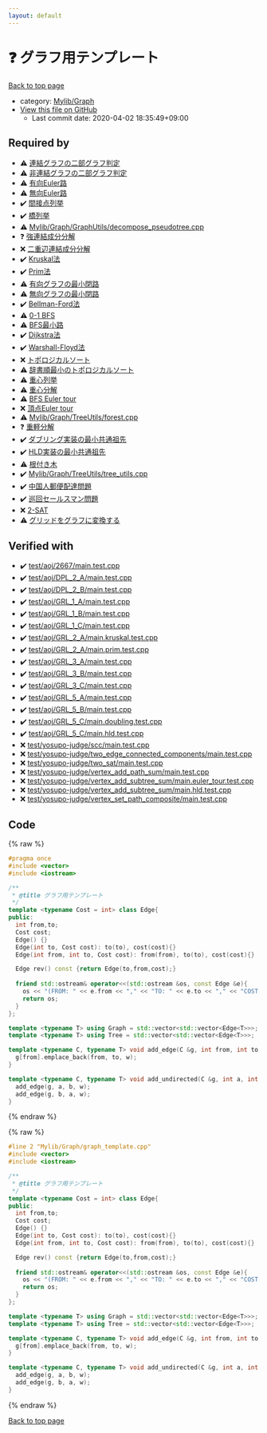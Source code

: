 ```yaml
---
layout: default
---
```


<!-- mathjax config similar to math.stackexchange -->
<script type="text/javascript" async
  src="https://cdnjs.cloudflare.com/ajax/libs/mathjax/2.7.5/MathJax.js?config=TeX-MML-AM_CHTML">
</script>
<script type="text/x-mathjax-config">
  MathJax.Hub.Config({
    TeX: { equationNumbers: { autoNumber: "AMS" }},
    tex2jax: {
      inlineMath: [ ['$','$'] ],
      processEscapes: true
    },
    "HTML-CSS": { matchFontHeight: false },
    displayAlign: "left",
    displayIndent: "2em"
  });
</script>

<script type="text/javascript" src="https://cdnjs.cloudflare.com/ajax/libs/jquery/3.4.1/jquery.min.js"></script>
<script src="https://cdn.jsdelivr.net/npm/jquery-balloon-js@1.1.2/jquery.balloon.min.js" integrity="sha256-ZEYs9VrgAeNuPvs15E39OsyOJaIkXEEt10fzxJ20+2I=" crossorigin="anonymous"></script>
<script type="text/javascript" src="../../../assets/js/copy-button.js"></script>
<link rel="stylesheet" href="../../../assets/css/copy-button.css" />


# :question: グラフ用テンプレート

<a href="../../../index.html">Back to top page</a>

* category: <a href="../../../index.html#791a56799ce3ef8e4fb5da8cbce3a9bf">Mylib/Graph</a>
* <a href="{{ site.github.repository_url }}/blob/master/Mylib/Graph/graph_template.cpp">View this file on GitHub</a>
    - Last commit date: 2020-04-02 18:35:49+09:00




## Required by

* :warning: <a href="BipartiteGraph/check_bipartite_graph.cpp.html">連結グラフの二部グラフ判定</a>
* :warning: <a href="BipartiteGraph/check_bipartite_graph_disconnected.cpp.html">非連結グラフの二部グラフ判定</a>
* :warning: <a href="EulerianPath/directed_eulerian_path.cpp.html">有向Euler路</a>
* :warning: <a href="EulerianPath/undirected_eulerian_path.cpp.html">無向Euler路</a>
* :heavy_check_mark: <a href="GraphUtils/articulation_points.cpp.html">間接点列挙</a>
* :heavy_check_mark: <a href="GraphUtils/bridges.cpp.html">橋列挙</a>
* :warning: <a href="GraphUtils/decompose_pseudotree.cpp.html">Mylib/Graph/GraphUtils/decompose_pseudotree.cpp</a>
* :question: <a href="GraphUtils/strongly_connected_components.cpp.html">強連結成分分解</a>
* :x: <a href="GraphUtils/two_edge_connected_components.cpp.html">二重辺連結成分分解</a>
* :heavy_check_mark: <a href="MinimumSpanningTree/kruskal.cpp.html">Kruskal法</a>
* :heavy_check_mark: <a href="MinimumSpanningTree/prim.cpp.html">Prim法</a>
* :warning: <a href="ShortestCycle/directed_shortest_cycle.cpp.html">有向グラフの最小閉路</a>
* :warning: <a href="ShortestCycle/undirected_shortest_cycle.cpp.html">無向グラフの最小閉路</a>
* :heavy_check_mark: <a href="ShortestPath/bellman_ford.cpp.html">Bellman-Ford法</a>
* :warning: <a href="ShortestPath/bfs_0_1.cpp.html">0-1 BFS</a>
* :warning: <a href="ShortestPath/bfs_shortest_path.cpp.html">BFS最小路</a>
* :heavy_check_mark: <a href="ShortestPath/dijkstra.cpp.html">Dijkstra法</a>
* :heavy_check_mark: <a href="ShortestPath/warshall_floyd.cpp.html">Warshall-Floyd法</a>
* :x: <a href="TopologicalSort/topological_sort.cpp.html">トポロジカルソート</a>
* :warning: <a href="TopologicalSort/topological_sort_lexicographical.cpp.html">辞書順最小のトポロジカルソート</a>
* :warning: <a href="TreeUtils/centroid.cpp.html">重心列挙</a>
* :warning: <a href="TreeUtils/centroid_decomposition.cpp.html">重心分解</a>
* :warning: <a href="TreeUtils/euler_tour_bfs.cpp.html">BFS Euler tour</a>
* :x: <a href="TreeUtils/euler_tour_vertex.cpp.html">頂点Euler tour</a>
* :warning: <a href="TreeUtils/forest.cpp.html">Mylib/Graph/TreeUtils/forest.cpp</a>
* :question: <a href="TreeUtils/heavy_light_decomposition.cpp.html">重軽分解</a>
* :heavy_check_mark: <a href="TreeUtils/lca_based_on_doubling.cpp.html">ダブリング実装の最小共通祖先</a>
* :heavy_check_mark: <a href="TreeUtils/lca_based_on_hld.cpp.html">HLD実装の最小共通祖先</a>
* :warning: <a href="TreeUtils/rooting.cpp.html">根付き木</a>
* :heavy_check_mark: <a href="TreeUtils/tree_utils.cpp.html">Mylib/Graph/TreeUtils/tree_utils.cpp</a>
* :heavy_check_mark: <a href="chinese_postman_problem.cpp.html">中国人郵便配達問題</a>
* :heavy_check_mark: <a href="travelling_salesman_problem.cpp.html">巡回セールスマン問題</a>
* :x: <a href="two_sat.cpp.html">2-SAT</a>
* :warning: <a href="../Grid/grid_to_graph.cpp.html">グリッドをグラフに変換する</a>


## Verified with

* :heavy_check_mark: <a href="../../../verify/test/aoj/2667/main.test.cpp.html">test/aoj/2667/main.test.cpp</a>
* :heavy_check_mark: <a href="../../../verify/test/aoj/DPL_2_A/main.test.cpp.html">test/aoj/DPL_2_A/main.test.cpp</a>
* :heavy_check_mark: <a href="../../../verify/test/aoj/DPL_2_B/main.test.cpp.html">test/aoj/DPL_2_B/main.test.cpp</a>
* :heavy_check_mark: <a href="../../../verify/test/aoj/GRL_1_A/main.test.cpp.html">test/aoj/GRL_1_A/main.test.cpp</a>
* :heavy_check_mark: <a href="../../../verify/test/aoj/GRL_1_B/main.test.cpp.html">test/aoj/GRL_1_B/main.test.cpp</a>
* :heavy_check_mark: <a href="../../../verify/test/aoj/GRL_1_C/main.test.cpp.html">test/aoj/GRL_1_C/main.test.cpp</a>
* :heavy_check_mark: <a href="../../../verify/test/aoj/GRL_2_A/main.kruskal.test.cpp.html">test/aoj/GRL_2_A/main.kruskal.test.cpp</a>
* :heavy_check_mark: <a href="../../../verify/test/aoj/GRL_2_A/main.prim.test.cpp.html">test/aoj/GRL_2_A/main.prim.test.cpp</a>
* :heavy_check_mark: <a href="../../../verify/test/aoj/GRL_3_A/main.test.cpp.html">test/aoj/GRL_3_A/main.test.cpp</a>
* :heavy_check_mark: <a href="../../../verify/test/aoj/GRL_3_B/main.test.cpp.html">test/aoj/GRL_3_B/main.test.cpp</a>
* :heavy_check_mark: <a href="../../../verify/test/aoj/GRL_3_C/main.test.cpp.html">test/aoj/GRL_3_C/main.test.cpp</a>
* :heavy_check_mark: <a href="../../../verify/test/aoj/GRL_5_A/main.test.cpp.html">test/aoj/GRL_5_A/main.test.cpp</a>
* :heavy_check_mark: <a href="../../../verify/test/aoj/GRL_5_B/main.test.cpp.html">test/aoj/GRL_5_B/main.test.cpp</a>
* :heavy_check_mark: <a href="../../../verify/test/aoj/GRL_5_C/main.doubling.test.cpp.html">test/aoj/GRL_5_C/main.doubling.test.cpp</a>
* :heavy_check_mark: <a href="../../../verify/test/aoj/GRL_5_C/main.hld.test.cpp.html">test/aoj/GRL_5_C/main.hld.test.cpp</a>
* :x: <a href="../../../verify/test/yosupo-judge/scc/main.test.cpp.html">test/yosupo-judge/scc/main.test.cpp</a>
* :x: <a href="../../../verify/test/yosupo-judge/two_edge_connected_components/main.test.cpp.html">test/yosupo-judge/two_edge_connected_components/main.test.cpp</a>
* :x: <a href="../../../verify/test/yosupo-judge/two_sat/main.test.cpp.html">test/yosupo-judge/two_sat/main.test.cpp</a>
* :x: <a href="../../../verify/test/yosupo-judge/vertex_add_path_sum/main.test.cpp.html">test/yosupo-judge/vertex_add_path_sum/main.test.cpp</a>
* :x: <a href="../../../verify/test/yosupo-judge/vertex_add_subtree_sum/main.euler_tour.test.cpp.html">test/yosupo-judge/vertex_add_subtree_sum/main.euler_tour.test.cpp</a>
* :x: <a href="../../../verify/test/yosupo-judge/vertex_add_subtree_sum/main.hld.test.cpp.html">test/yosupo-judge/vertex_add_subtree_sum/main.hld.test.cpp</a>
* :x: <a href="../../../verify/test/yosupo-judge/vertex_set_path_composite/main.test.cpp.html">test/yosupo-judge/vertex_set_path_composite/main.test.cpp</a>


## Code

<a id="unbundled"></a>
{% raw %}
```cpp
#pragma once
#include <vector>
#include <iostream>

/**
 * @title グラフ用テンプレート
 */
template <typename Cost = int> class Edge{
public:
  int from,to;
  Cost cost;
  Edge() {}
  Edge(int to, Cost cost): to(to), cost(cost){}
  Edge(int from, int to, Cost cost): from(from), to(to), cost(cost){}

  Edge rev() const {return Edge(to,from,cost);}
  
  friend std::ostream& operator<<(std::ostream &os, const Edge &e){
    os << "(FROM: " << e.from << "," << "TO: " << e.to << "," << "COST: " << e.cost << ")";
    return os;
  }
};

template <typename T> using Graph = std::vector<std::vector<Edge<T>>>;
template <typename T> using Tree = std::vector<std::vector<Edge<T>>>;

template <typename C, typename T> void add_edge(C &g, int from, int to, T w){
  g[from].emplace_back(from, to, w);
}

template <typename C, typename T> void add_undirected(C &g, int a, int b, T w){
  add_edge(g, a, b, w);
  add_edge(g, b, a, w);
}

```
{% endraw %}

<a id="bundled"></a>
{% raw %}
```cpp
#line 2 "Mylib/Graph/graph_template.cpp"
#include <vector>
#include <iostream>

/**
 * @title グラフ用テンプレート
 */
template <typename Cost = int> class Edge{
public:
  int from,to;
  Cost cost;
  Edge() {}
  Edge(int to, Cost cost): to(to), cost(cost){}
  Edge(int from, int to, Cost cost): from(from), to(to), cost(cost){}

  Edge rev() const {return Edge(to,from,cost);}
  
  friend std::ostream& operator<<(std::ostream &os, const Edge &e){
    os << "(FROM: " << e.from << "," << "TO: " << e.to << "," << "COST: " << e.cost << ")";
    return os;
  }
};

template <typename T> using Graph = std::vector<std::vector<Edge<T>>>;
template <typename T> using Tree = std::vector<std::vector<Edge<T>>>;

template <typename C, typename T> void add_edge(C &g, int from, int to, T w){
  g[from].emplace_back(from, to, w);
}

template <typename C, typename T> void add_undirected(C &g, int a, int b, T w){
  add_edge(g, a, b, w);
  add_edge(g, b, a, w);
}

```
{% endraw %}

<a href="../../../index.html">Back to top page</a>

